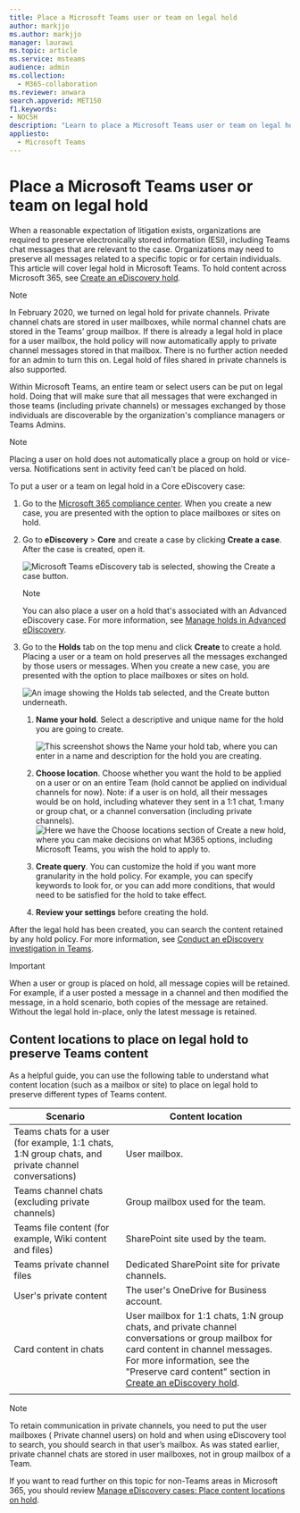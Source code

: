 ```yaml
---
title: Place a Microsoft Teams user or team on legal hold
author: markjjo
ms.author: markjjo
manager: laurawi
ms.topic: article
ms.service: msteams
audience: admin
ms.collection: 
  - M365-collaboration
ms.reviewer: anwara
search.appverid: MET150
f1.keywords:
- NOCSH
description: "Learn to place a Microsoft Teams user or team on legal hold using the Security & Compliance Center and learn what needs a legal hold based on data requirements."
appliesto: 
  - Microsoft Teams
---
```


# Place a Microsoft Teams user or team on legal hold

When a reasonable expectation of litigation exists, organizations are required to preserve electronically stored information (ESI), including Teams chat messages that are relevant to the case. Organizations may need to preserve all messages related to a specific topic or for certain individuals. This article will cover legal hold in Microsoft Teams. To hold content across Microsoft 365, see [Create an eDiscovery hold](/microsoft-365/compliance/create-ediscovery-holds).

> [!NOTE]
> In February 2020, we turned on legal hold for private channels. Private channel chats are stored in user mailboxes, while normal channel chats are stored in the Teams’ group mailbox. If there is already a legal hold in place for a user mailbox, the hold policy will now automatically apply to private channel messages stored in that mailbox. There is no further action needed for an admin to turn this on. Legal hold of files shared in private channels is also supported.

Within Microsoft Teams, an entire team or select users can be put on legal hold. Doing that will make sure that all messages that were exchanged in those teams (including private channels) or messages exchanged by those individuals are discoverable by the organization's compliance managers or Teams Admins.

> [!NOTE]
> Placing a user on hold does not automatically place a group on hold or vice-versa.
> Notifications sent in activity feed can't be placed on hold.

To put a user or a team on legal hold in a Core eDiscovery case:

1. Go to the [Microsoft 365 compliance center](https://compliance.microsoft.com). When you create a new case, you are presented with the option to place mailboxes or sites on hold.

2. Go to **eDiscovery** > **Core** and create a case by clicking **Create a case**. After the case is created, open it.
  
   ![Microsoft Teams eDiscovery tab is selected, showing the Create a case button.](media/LegalHold1.png)

   > [!NOTE]
   > You can also place a user on a hold that's associated with an Advanced eDiscovery case. For more information, see [Manage holds in Advanced eDiscovery](/microsoft-365/compliance/managing-holds).

3. Go to the **Holds** tab on the top menu and click **Create** to create a hold. Placing a user or a team on hold preserves all the messages exchanged by those users or messages. When you create a new case, you are presented with the option to place mailboxes or sites on hold.

   ![An image showing the Holds tab selected, and the Create button underneath.](media/LegalHold2.png)
    
    1. **Name your hold**. Select a descriptive and unique name for the hold you are going to create.
  
       ![This screenshot shows the Name your hold tab, where you can enter in a name and description for the hold you are creating.](media/LegalHold3.png)

    1. **Choose location**. Choose whether you want the hold to be applied on a user or on an entire Team (hold cannot be applied on individual channels for now). Note: if a user is on hold, all their messages would be on hold, including whatever they sent in a 1:1 chat, 1:many or group chat, or a channel conversation (including private channels).
    ![Here we have the Choose locations section of Create a new hold, where you can make decisions on what M365 options, including Microsoft Teams, you wish the hold to apply to.](media/LegalHold4.png)

    2. **Create query**. You can customize the hold if you want more granularity in the hold policy. For example, you can specify keywords to look for, or you can add more conditions, that would need to be satisfied for the hold to take effect.
    
    3. **Review your settings** before creating the hold.

After the legal hold has been created, you can search the content retained by any hold policy. For more information, see [Conduct an eDiscovery investigation in Teams](eDiscovery-investigation.md).

> [!IMPORTANT]
> When a user or group is placed on hold, all message copies will be retained. For example, if a user posted a message in a channel and then modified the message, in a hold scenario, both copies of the message are retained. Without the legal hold in-place, only the latest message is retained.

## Content locations to place on legal hold to preserve Teams content

As a helpful guide, you can use the following table to understand what content location (such as a mailbox or site) to place on legal hold to preserve different types of Teams content.

|Scenario  |Content location  |
|---------|---------|
|Teams chats for a user (for example, 1:1 chats, 1:N group chats, and private channel conversations)     |User mailbox.         |
|Teams channel chats (excluding private channels)    |Group mailbox used for the team.         |
|Teams file content (for example, Wiki content and files)     |SharePoint site used by the team.         |
|Teams private channel files     |Dedicated SharePoint site for private channels.     |
|User's private content     |The user's OneDrive for Business account.         |
|Card content in chats|User mailbox for 1:1 chats, 1:N group chats, and private channel conversations or group mailbox for card content in channel messages. For more information, see the "Preserve card content" section in [Create an eDiscovery hold](/microsoft-365/compliance/create-ediscovery-holds#preserve-card-content).
||||

> [!NOTE]
> To retain communication in private channels, you need to put the user mailboxes ( Private channel users) on hold and when using eDiscovery tool to search, you should search in that user’s mailbox. As was stated earlier, private channel chats are stored in user mailboxes, not in group mailbox of a Team.

If you want to read further on this topic for non-Teams areas in Microsoft 365, you should review [Manage eDiscovery cases: Place content locations on hold](/microsoft-365/compliance/ediscovery-cases#step-4-place-content-locations-on-hold).

